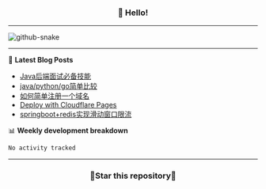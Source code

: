 <h3 align="center">👋 Hello!</h3>

-------

<picture>
  <source media="(prefers-color-scheme: dark)" srcset="https://raw.githubusercontent.com/fuos/fuos/output/github-contribution-grid-snake-dark.svg" />
  <source media="(prefers-color-scheme: light)" srcset="https://raw.githubusercontent.com/fuos/fuos/output/github-contribution-grid-snake.svg" />
  <img alt="github-snake" src="github-snake.svg" />
</picture>

-------

📕 **Latest Blog Posts** 
<!-- BLOG-POST-LIST:START -->
- [Java后端面试必备技能](https://fuos.github.io/posts/5f972bb0.html)
- [java/python/go简单比较](https://fuos.github.io/posts/cedaf171.html)
- [如何简单注册一个域名](https://fuos.github.io/posts/cfbc1028.html)
- [Deploy with Cloudflare Pages](https://fuos.github.io/posts/49749a97.html)
- [springboot+redis实现滑动窗口限流](https://fuos.github.io/posts/268e55.html)
<!-- BLOG-POST-LIST:END -->

📊 **Weekly development breakdown**
<!--START_SECTION:waka-->

```txt
No activity tracked
```

<!--END_SECTION:waka-->

-------
<h3 align="center">🌟Star this repository🌟</h3>
